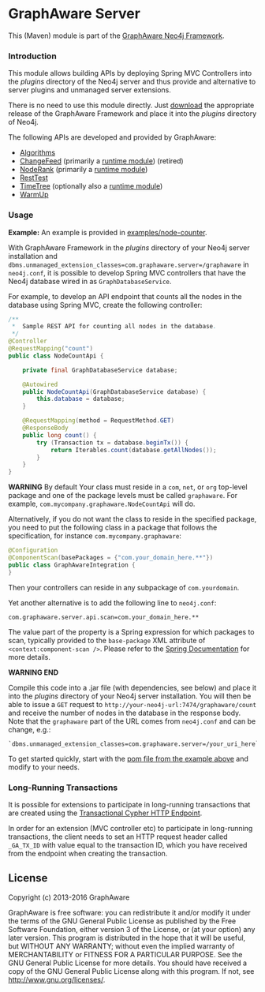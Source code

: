 GraphAware Server
=================

This (Maven) module is part of the [GraphAware Neo4j Framework](https://github.com/graphaware/neo4j-framework).

### Introduction

This module allows building APIs by deploying Spring MVC Controllers into the _plugins_ directory of the Neo4j server and thus provide
and alternative to server plugins and unmanaged server extensions.

There is no need to use this module directly. Just [download](http://products.graphaware.com) the appropriate release
of the GraphAware Framework and place it into the _plugins_ directory of Neo4j.

The following APIs are developed and provided by GraphAware:
* [Algorithms](https://github.com/graphaware/neo4j-algorithms)
* [ChangeFeed](https://github.com/graphaware/neo4j-changefeed) (primarily a [runtime module](../runtime)) (retired)
* [NodeRank](https://github.com/graphaware/neo4j-noderank) (primarily a [runtime module](../runtime))
* [RestTest](https://github.com/graphaware/neo4j-resttest)
* [TimeTree](https://github.com/graphaware/neo4j-timetree) (optionally also a [runtime module](../runtime))
* [WarmUp](https://github.com/graphaware/neo4j-warmup)


### Usage

**Example:** An example is provided in [examples/node-counter](../examples/node-counter).

With GraphAware Framework in the _plugins_ directory of your Neo4j server installation and
 `dbms.unmanaged_extension_classes=com.graphaware.server=/graphaware` in `neo4j.conf`, it is possible to develop Spring
MVC controllers that have the Neo4j database wired in as `GraphDatabaseService`.

For example, to develop an API endpoint that counts all the nodes in the database using Spring MVC, create the following
controller:

```java
/**
 *  Sample REST API for counting all nodes in the database.
 */
@Controller
@RequestMapping("count")
public class NodeCountApi {

    private final GraphDatabaseService database;

    @Autowired
    public NodeCountApi(GraphDatabaseService database) {
        this.database = database;
    }

    @RequestMapping(method = RequestMethod.GET)
    @ResponseBody
    public long count() {
        try (Transaction tx = database.beginTx()) {
            return Iterables.count(database.getAllNodes());
        }
    }
}
```

**WARNING** By default Your class must reside in a `com`, `net`, or `org` top-level
package and one of the package levels must be called `graphaware`. For example, `com.mycompany.graphaware.NodeCountApi`
will do.

Alternatively, if you do not want the class to reside in the specified package, you need to put the following
class in a package that follows the specification, for instance `com.mycompany.graphaware`:

```java
@Configuration
@ComponentScan(basePackages = {"com.your_domain_here.**"})
public class GraphAwareIntegration {
}
```

Then your controllers can reside in any subpackage of `com.yourdomain`.

Yet another alternative is to add the following line to `neo4j.conf`:
```
com.graphaware.server.api.scan=com.your_domain_here.**
```

The value part of the property is a Spring expression for which packages to scan, typically provided to the `base-package` XML attribute of `<context:component-scan />`. Please refer to the [Spring Documentation](http://docs.spring.io/spring/docs/current/spring-framework-reference/htmlsingle/#beans-java-instantiating-container-scan) for more details.

**WARNING END**

Compile this code into a .jar file (with dependencies, see below) and place it into the _plugins_ directory of your
Neo4j server installation. You will then be able to issue a `GET` request to `http://your-neo4j-url:7474/graphaware/count`
and receive the number of nodes in the database in the response body. Note that the `graphaware` part of the URL comes from `neo4j.conf`
and can be change, e.g.:
```
`dbms.unmanaged_extension_classes=com.graphaware.server=/your_uri_here`
```

To get started quickly, start with the [pom file from the example above](https://github.com/graphaware/neo4j-framework/blob/master/examples/node-counter/pom.xml) and modify to your needs.

### Long-Running Transactions

It is possible for extensions to participate in long-running transactions that are created using the [Transactional Cypher HTTP Endpoint](http://neo4j.com/docs/stable/rest-api-transactional.html).

In order for an extension (MVC controller etc) to participate in long-running transactions, the client needs to set an HTTP request header
called `_GA_TX_ID` with value equal to the transaction ID, which you have received from the endpoint when creating the transaction.

License
-------

Copyright (c) 2013-2016 GraphAware

GraphAware is free software: you can redistribute it and/or modify it under the terms of the GNU General Public License
as published by the Free Software Foundation, either version 3 of the License, or (at your option) any later version.
This program is distributed in the hope that it will be useful, but WITHOUT ANY WARRANTY; without even the implied
warranty of MERCHANTABILITY or FITNESS FOR A PARTICULAR PURPOSE. See the GNU General Public License for more details.
You should have received a copy of the GNU General Public License along with this program.
If not, see <http://www.gnu.org/licenses/>.
